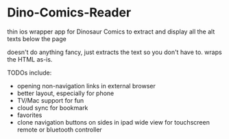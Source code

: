 # Dino-Comics-Reader

thin ios wrapper app for Dinosaur Comics to extract and display all the alt texts below the page

doesn't do anything fancy, just extracts the text so you don't have to. wraps the HTML as-is.

TODOs include:
* opening non-navigation links in external browser
* better layout, especially for phone
* TV/Mac support for fun
* cloud sync for bookmark
* favorites
* clone navigation buttons on sides in ipad wide view for touchscreen remote or bluetooth controller
